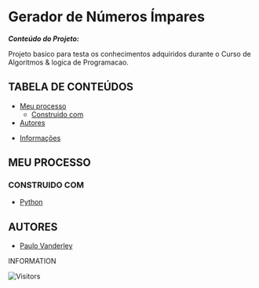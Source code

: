 <!-- TITLE -->
# Gerador de Números Ímpares

***Conteúdo do Projeto:***

Projeto basico para testa os conhecimentos adquiridos durante o Curso de Algoritmos & logica de Programacao.

<!-- TABLE OF CONTENTS -->
## TABELA DE CONTEÚDOS

<!-- * [Vista por cima](#vista-por-cima) -->
  <!-- * [Foto da tela](#foto-da-tela) -->
  <!-- * [Links](#links) -->
* [Meu processo](#meu-processo)
  * [Construido com](#construido-com)
  <!-- * [O que aprendi](#o-que-aprendi) -->
  <!-- * [Desenvolvimento continuo](#desenvolvimento-continuo) -->
  <!-- * [Recursos úteis](#recursos-úteis) -->
* [Autores](#autores)
<!-- * [Agradecimentos](#agradecimentos) -->
* [Informações](#informações)

<!-- OVERVIEW -->
<!-- ## VISTA POR CIMA -->

<!-- SCREENSHOT -->
<!-- ### FOTO DA TELA -->

<!-- LINKS -->
<!-- ### LINKS -->

<!-- MY PROCESS -->
## MEU PROCESSO

<!-- BUILT WITH -->
### CONSTRUIDO COM

* [Python](https://www.python.org/)

<!-- WHAT I LEARNED -->
<!-- ### O QUE APRENDI -->

<!-- CONTINUED DEVELOPMENT -->
<!-- ### DESENVOLVIMENTO CONTINUO -->

<!-- USEFUL RESOURCES -->
<!-- ### RECURSOS ÚTEIS -->

## AUTORES

* [Paulo Vanderley](https://github.com/Devsgeeknerd)

<!-- ACKNOWLEDGEMENTS -->
<!-- ## AGRADECIMENTOS -->

INFORMATION

![Visitors](https://api.visitorbadge.io/api/visitors?path=Devsgeeknerd%2Fpro-imp&label=VISITANTES&labelColor=%23f9e64f&countColor=%23008000&style=plastic "Total de Visitas")
